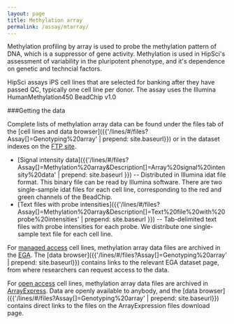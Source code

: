 ```yaml
---
layout: page
title: Methylation array
permalink: /assay/mtarray/
---
```


Methylation profiling by array is used to probe the methylation pattern of DNA,
which is a suppressor of gene activity. Methylation is used in HipSci's assessment
of variability in the pluripotent phenotype, and it's dependence on genetic and techncial
factors.

HipSci assays iPS cell lines that are selected for banking after they have passed QC, typically
one cell line per donor. The
assay uses the Illumina HumanMethylation450 BeadChip v1.0


###Getting the data

Complete lists of methylation array data can be found under the files tab of
the [cell lines and data browser]({{'/lines/#/files?Assay[]=Genotyping%20array' | prepend: site.baseurl}})
or in the dataset indexes on the [FTP site](ftp://ftp.hipsci.ebi.ac.uk/vol1/ftp/archive_datasets/).

* [Signal intensity data]({{'/lines/#/files?Assay[]=Methylation%20array&Description[]=Array%20signal%20intensity%20data' | prepend: site.baseurl }})
-- Distributed in Illumina idat file format. This binary file can be read by Illumina software.
There are two single-sample idat files for each cell line, corresponding to the red and green channels
of the BeadChip.
* [Text files with probe intensities]({{'/lines/#/files?Assay[]=Methylation%20array&Description[]=Text%20file%20with%20probe%20intensities' | prepend: site.baseurl }})
-- Tab-delimited text files with probe intensities for each probe. We distribute one single-sample
text file for each cell line.

For [managed access](/data/faq/find-download-managed-access-files) cell lines, methylation array data
files are archived in the [EGA](https://ega-archive.org/). The
[data browser]({{'/lines/#/files?Assay[]=Genotyping%20array' | prepend: site.baseurl}}) contains
links to the relevant EGA dataset page, from where researchers can request access to the data.

For [open access](/data/faq/find-download-open-access-files) cell lines, methylation array data files
are archived in [ArrayExpress](https://www.ebi.ac.uk/arrayexpress/). Data are openly available
to anybody, and the [data browser]({{'/lines/#/files?Assay[]=Genotyping%20array' | prepend: site.baseurl}})
contains direct links to the files on the ArrayExpression files download page.
